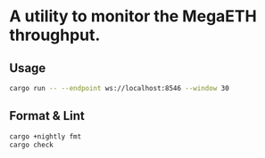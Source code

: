 # A utility to monitor the MegaETH throughput.

## Usage

```bash
cargo run -- --endpoint ws://localhost:8546 --window 30
```

## Format & Lint

```bash
cargo +nightly fmt
cargo check
```
